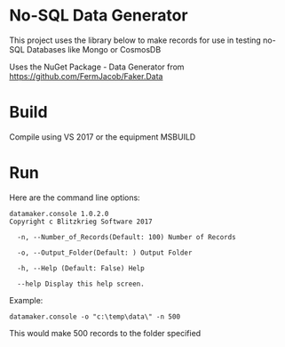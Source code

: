 # No-SQL Data Generator

This project uses the library below to make records for use in testing no-SQL Databases like Mongo or CosmosDB

Uses the NuGet Package - Data Generator from https://github.com/FermJacob/Faker.Data

# Build

Compile using VS 2017 or the equipment MSBUILD

# Run

Here are the command line options:

    datamaker.console 1.0.2.0
    Copyright c Blitzkrieg Software 2017
    
      -n, --Number_of_Records(Default: 100) Number of Records
    
      -o, --Output_Folder(Default: ) Output Folder
    
      -h, --Help (Default: False) Help
    
      --help Display this help screen.

Example:

    datamaker.console -o "c:\temp\data\" -n 500

This would make 500 records to the folder specified